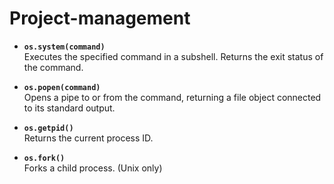 # Project-management

- **`os.system(command)`**  
		Executes the specified command in a subshell. Returns the exit status of the command.
		
- **`os.popen(command)`**  
		Opens a pipe to or from the command, returning a file object connected to its standard output.
		
- **`os.getpid()`**  
		Returns the current process ID.
		
- **`os.fork()`**  
		Forks a child process. (Unix only)
